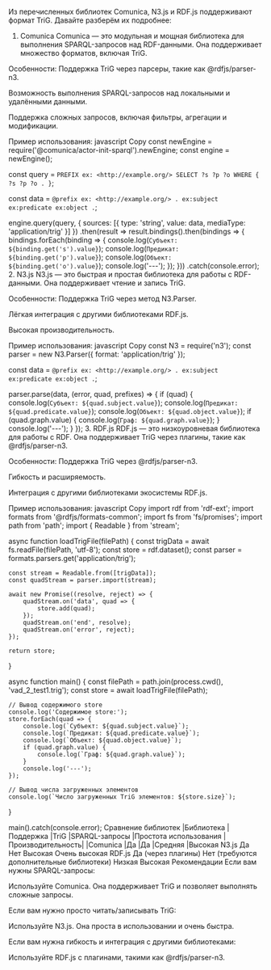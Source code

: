 
Из перечисленных библиотек Comunica, N3.js и RDF.js поддерживают формат TriG. Давайте разберём их подробнее:

1. Comunica
Comunica — это модульная и мощная библиотека для выполнения SPARQL-запросов над RDF-данными. Она поддерживает множество форматов, включая TriG.

Особенности:
Поддержка TriG через парсеры, такие как @rdfjs/parser-n3.

Возможность выполнения SPARQL-запросов над локальными и удалёнными данными.

Поддержка сложных запросов, включая фильтры, агрегации и модификации.

Пример использования:
javascript
Copy
const newEngine = require('@comunica/actor-init-sparql').newEngine;
const engine = newEngine();

const query = `
    PREFIX ex: <http://example.org/>
    SELECT ?s ?p ?o
    WHERE {
        ?s ?p ?o .
    }
`;

const data = `
    @prefix ex: <http://example.org/> .
    ex:subject ex:predicate ex:object .
`;

engine.query(query, { sources: [{ type: 'string', value: data, mediaType: 'application/trig' }] })
    .then(result => result.bindings().then(bindings => {
        bindings.forEach(binding => {
            console.log(`Субъект: ${binding.get('s').value}`);
            console.log(`Предикат: ${binding.get('p').value}`);
            console.log(`Объект: ${binding.get('o').value}`);
            console.log('---');
        });
    }))
    .catch(console.error);
2. N3.js
N3.js — это быстрая и простая библиотека для работы с RDF-данными. Она поддерживает чтение и запись TriG.

Особенности:
Поддержка TriG через метод N3.Parser.

Лёгкая интеграция с другими библиотеками RDF.js.

Высокая производительность.

Пример использования:
javascript
Copy
const N3 = require('n3');
const parser = new N3.Parser({ format: 'application/trig' });

const data = `
    @prefix ex: <http://example.org/> .
    ex:subject ex:predicate ex:object .
`;

parser.parse(data, (error, quad, prefixes) => {
    if (quad) {
        console.log(`Субъект: ${quad.subject.value}`);
        console.log(`Предикат: ${quad.predicate.value}`);
        console.log(`Объект: ${quad.object.value}`);
        if (quad.graph.value) {
            console.log(`Граф: ${quad.graph.value}`);
        }
        console.log('---');
    }
});
3. RDF.js
RDF.js — это низкоуровневая библиотека для работы с RDF. Она поддерживает TriG через плагины, такие как @rdfjs/parser-n3.

Особенности:
Поддержка TriG через @rdfjs/parser-n3.

Гибкость и расширяемость.

Интеграция с другими библиотеками экосистемы RDF.js.

Пример использования:
javascript
Copy
import rdf from 'rdf-ext';
import formats from '@rdfjs/formats-common';
import fs from 'fs/promises';
import path from 'path';
import { Readable } from 'stream';

async function loadTrigFile(filePath) {
    const trigData = await fs.readFile(filePath, 'utf-8');
    const store = rdf.dataset();
    const parser = formats.parsers.get('application/trig');

    const stream = Readable.from([trigData]);
    const quadStream = parser.import(stream);

    await new Promise((resolve, reject) => {
        quadStream.on('data', quad => {
            store.add(quad);
        });
        quadStream.on('end', resolve);
        quadStream.on('error', reject);
    });

    return store;
}

async function main() {
    const filePath = path.join(process.cwd(), 'vad_2_test1.trig');
    const store = await loadTrigFile(filePath);

    // Вывод содержимого store
    console.log('Содержимое store:');
    store.forEach(quad => {
        console.log(`Субъект: ${quad.subject.value}`);
        console.log(`Предикат: ${quad.predicate.value}`);
        console.log(`Объект: ${quad.object.value}`);
        if (quad.graph.value) {
            console.log(`Граф: ${quad.graph.value}`);
        }
        console.log('---');
    });

    // Вывод числа загруженных элементов
    console.log(`Число загруженных TriG элементов: ${store.size}`);
}

main().catch(console.error);
Сравнение библиотек
|Библиотека	|Поддержка |TriG	|SPARQL-запросы	|Простота использования	|Производительность|
|Comunica	|Да	|Да	|Средняя	|Высокая
N3.js	Да	Нет	Высокая	Очень высокая
RDF.js	Да (через плагины)	Нет (требуются дополнительные библиотеки)	Низкая	Высокая
Рекомендации
Если вам нужны SPARQL-запросы:

Используйте Comunica. Она поддерживает TriG и позволяет выполнять сложные запросы.

Если вам нужно просто читать/записывать TriG:

Используйте N3.js. Она проста в использовании и очень быстра.

Если вам нужна гибкость и интеграция с другими библиотеками:

Используйте RDF.js с плагинами, такими как @rdfjs/parser-n3.
